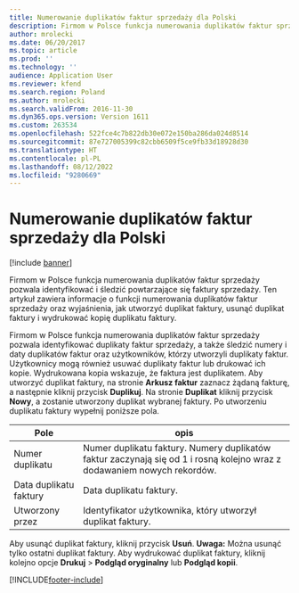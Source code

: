 ```yaml
---
title: Numerowanie duplikatów faktur sprzedaży dla Polski
description: Firmom w Polsce funkcja numerowania duplikatów faktur sprzedaży pozwala identyfikować i śledzić powtarzające się faktury sprzedaży. Ten artykuł zawiera informacje o funkcji numerowania duplikatów faktur sprzedaży oraz wyjaśnienia, jak utworzyć duplikat faktury, usunąć duplikat faktury i wydrukować kopię duplikatu faktury.
author: mrolecki
ms.date: 06/20/2017
ms.topic: article
ms.prod: ''
ms.technology: ''
audience: Application User
ms.reviewer: kfend
ms.search.region: Poland
ms.author: mrolecki
ms.search.validFrom: 2016-11-30
ms.dyn365.ops.version: Version 1611
ms.custom: 263534
ms.openlocfilehash: 522fce4c7b822db30e072e150ba286da024d8514
ms.sourcegitcommit: 87e727005399c82cbb6509f5ce9fb33d18928d30
ms.translationtype: HT
ms.contentlocale: pl-PL
ms.lasthandoff: 08/12/2022
ms.locfileid: "9280669"
---
```

# <a name="duplicate-sales-invoice-numbering-for-poland"></a>Numerowanie duplikatów faktur sprzedaży dla Polski

[!include [banner](../includes/banner.md)]

Firmom w Polsce funkcja numerowania duplikatów faktur sprzedaży pozwala identyfikować i śledzić powtarzające się faktury sprzedaży. Ten artykuł zawiera informacje o funkcji numerowania duplikatów faktur sprzedaży oraz wyjaśnienia, jak utworzyć duplikat faktury, usunąć duplikat faktury i wydrukować kopię duplikatu faktury.

Firmom w Polsce funkcja numerowania duplikatów faktur sprzedaży pozwala identyfikować duplikaty faktur sprzedaży, a także śledzić numery i daty duplikatów faktur oraz użytkowników, którzy utworzyli duplikaty faktur. Użytkownicy mogą również usuwać duplikaty faktur lub drukować ich kopie. Wydrukowana kopia wskazuje, że faktura jest duplikatem. Aby utworzyć duplikat faktury, na stronie **Arkusz faktur** zaznacz żądaną fakturę, a następnie kliknij przycisk **Duplikuj**. Na stronie **Duplikat** kliknij przycisk **Nowy**, a zostanie utworzony duplikat wybranej faktury. Po utworzeniu duplikatu faktury wypełnij poniższe pola.

| Pole                  | opis                                                                                                                   |
|------------------------|-------------------------------------------------------------------------------------------------------------------------------|
| Numer duplikatu       | Numer duplikatu faktury. Numery duplikatów faktur zaczynają się od 1 i rosną kolejno wraz z dodawaniem nowych rekordów. |
| Data duplikatu faktury | Data duplikatu faktury.                                                                                            |
| Utworzony przez             | Identyfikator użytkownika, który utworzył duplikat faktury.                                                                        |

Aby usunąć duplikat faktury, kliknij przycisk **Usuń**. **Uwaga:** Można usunąć tylko ostatni duplikat faktury. Aby wydrukować duplikat faktury, kliknij kolejno opcje **Drukuj** &gt; **Podgląd oryginalny** lub **Podgląd kopii**.





[!INCLUDE[footer-include](../../includes/footer-banner.md)]
